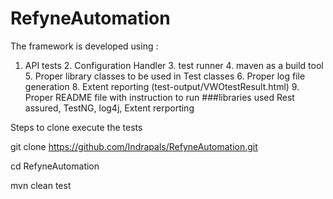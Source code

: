 # RefyneAutomation

The framework is developed using :

1. API tests 2. Configuration Handler 3. test runner 4. maven as a build tool 5. Proper library classes to be used in Test classes 6. Proper log file generation 8. Extent reporting (test-output/VWOtestResult.html) 9. Proper README file with instruction to run
###libraries used Rest assured, TestNG, log4j, Extent rerporting

Steps to clone execute the tests

git clone https://github.com/Indrapals/RefyneAutomation.git

cd RefyneAutomation

mvn clean test
